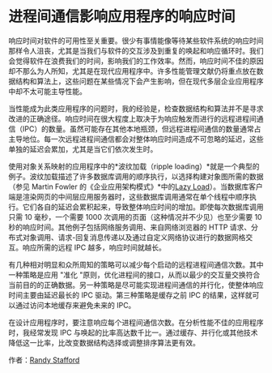 # 进程间通信影响应用程序的响应时间

响应时间对软件的可用性至关重要。很少有事情能像等待某些软件系统的响应时间那样令人沮丧，尤其是当我们与软件的交互涉及到重复的唤起和响应循环时。我们会觉得软件在浪费我们的时间，影响我们的工作效率。然而，响应时间不佳的原因却不那么为人所知，尤其是在现代应用程序中。许多性能管理文献仍将重点放在数据结构和算法上，这些问题在某些情况下会产生影响，但在现代多层企业应用程序中却不太可能主导性能。

当性能成为此类应用程序的问题时，我的经验是，检查数据结构和算法并不是寻求改进的正确途径。响应时间在很大程度上取决于为响应触发而进行的远程进程间通信（IPC）的数量。虽然可能存在其他本地瓶颈，但远程进程间通信的数量通常占主导地位。每一次远程进程间通信都会对整体响应时间造成不可忽略的延迟，这些单独的延迟会累加，尤其是当它们依次发生时。

使用对象关系映射的应用程序中的*波纹加载（ripple loading）*就是一个典型的例子。波纹加载描述了许多数据库调用的顺序执行，以选择构建对象图所需的数据（参见 Martin Fowler 的《企业应用架构模式》*中的[Lazy Load](http://martinfowler.com/eaaCatalog/lazyLoad.html)）。当数据库客户端是渲染网页的中间层应用服务器时，这些数据库调用通常在单个线程中顺序执行。它们各自的延迟会累积起来，导致整体响应时间的增加。即使每次数据库调用只需 10 毫秒，一个需要 1000 次调用的页面（这种情况并不少见）也至少需要 10 秒的响应时间。其他例子包括网络服务调用、来自网络浏览器的 HTTP 请求、分布式对象调用、请求-回复消息传递以及通过自定义网络协议进行的数据网格交互。响应所需的远程 IPC 越多，响应时间就越长。

有几种相对明显和众所周知的策略可以减少每个启动的远程进程间通信次数。其中一种策略是应用 "准化 "原则，优化进程间的接口，从而以最少的交互量交换符合当前目的的正确数据。另一种策略是尽可能实现进程间通信的并行化，使整体响应时间主要由延迟最长的 IPC 驱动。第三种策略是缓存之前 IPC 的结果，这样就可以通过访问本地缓存来避免未来的 IPC。

在设计应用程序时，要注意响应每个进程间通信次数。在分析性能不佳的应用程序时，我经常发现 IPC 与唤起的比率高达数千比一。通过缓存、并行化或其他技术降低这一比率，比改变数据结构选择或调整排序算法更有效。

作者：[Randy Stafford](http://programmer.97things.oreilly.com/wiki/index.php/Randy_Stafford)